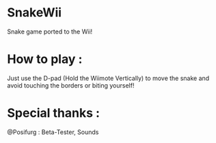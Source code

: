 # SnakeWii
 Snake game ported to the Wii!

# How to play : 

Just use the D-pad (Hold the Wiimote Vertically) to move the snake and avoid touching the borders or biting yourself!

# Special thanks : 

@Posifurg : Beta-Tester, Sounds
